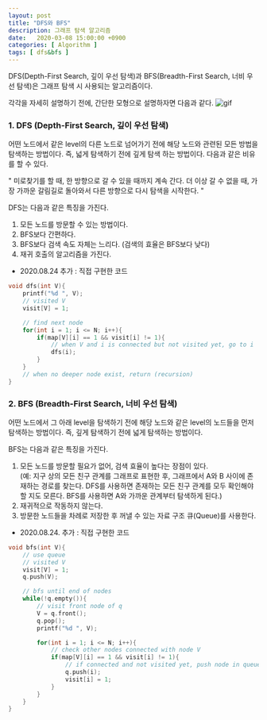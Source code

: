 ```yaml
---
layout: post
title: "DFS와 BFS"
description: 그래프 탐색 알고리즘
date:   2020-03-08 15:00:00 +0900
categories: [ Algorithm ]
tags: [ dfs&bfs ]
---
```

DFS(Depth-First Search, 깊이 우선 탐색)과 BFS(Breadth-First Search, 너비 우선 탐색)은 그래프 탐색 시 사용되는 알고리즘이다.

각각을 자세히 설명하기 전에, 간단한 모형으로 설명하자면 다음과 같다.
![gif](https://imgur.com/2Gz7JYv.gif)

### 1. DFS (Depth-First Search, 깊이 우선 탐색)
어떤 노드에서 같은 level의 다른 노드로 넘어가기 전에 해당 노드와 관련된 모든 방법을 탐색하는 방법이다. 즉, 넓게 탐색하기 전에 깊게 탐색 하는 방법이다. 다음과 같은 비유를 할 수 있다.

" 미로찾기를 할 때, 한 방향으로 갈 수 있을 때까지 계속 간다. 더 이상 갈 수 없을 때, 가장 가까운 갈림길로 돌아와서 다른 방향으로 다시 탐색을 시작한다. "

DFS는 다음과 같은 특징을 가진다.

1. 모든 노드를 방문할 수 있는 방법이다.
2. BFS보다 간편하다.
3. BFS보다 검색 속도 자체는 느리다. (검색의 효율은 BFS보다 낮다)
4. 재귀 호출의 알고리즘을 가진다.

* 2020.08.24 추가 : 직접 구현한 코드
```c++
void dfs(int V){
    printf("%d ", V);
    // visited V
    visit[V] = 1;

    // find next node
    for(int i = 1; i <= N; i++){
        if(map[V][i] == 1 && visit[i] != 1){
            // when V and i is connected but not visited yet, go to i
            dfs(i);
        }
    }
    // when no deeper node exist, return (recursion)
}
```

### 2. BFS (Breadth-First Search, 너비 우선 탐색)
어떤 노드에서 그 아래 level을 탐색하기 전에 해당 노드와 같은 level의 노드들을 먼저 탐색하는 방법이다. 즉, 깊게 탐색하기 전에 넓게 탐색하는 방법이다.

BFS는 다음과 같은 특징을 가진다.

1. 모든 노드를 방문할 필요가 없어, 검색 효율이 높다는 장점이 있다.  
(예: 지구 상의 모든 친구 관계를 그래프로 표현한 후, 그래프에서 A와 B 사이에 존재하는 경로를 찾는다. DFS를 사용하면 존재하는 모든 친구 관계를 모두 확인해야 할 지도 모른다. BFS를 사용하면 A와 가까운 관계부터 탐색하게 된다.)
2. 재귀적으로 작동하지 않는다.
3. 방문한 노드들을 차례로 저장한 후 꺼낼 수 있는 자료 구조 큐(Queue)를 사용한다.

* 2020.08.24. 추가 : 직접 구현한 코드
```C++
void bfs(int V){
    // use queue
    // visited V
    visit[V] = 1;
    q.push(V);

    // bfs until end of nodes
    while(!q.empty()){
        // visit front node of q
        V = q.front();
        q.pop();
        printf("%d ", V);

        for(int i = 1; i <= N; i++){
            // check other nodes connected with node V
            if(map[V][i] == 1 && visit[i] != 1){
                // if connected and not visited yet, push node in queue and check visited
                q.push(i);
                visit[i] = 1;
            }
        }
    }
}
```
